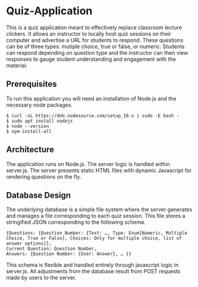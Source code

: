 # Quiz-Application
This is a quiz application meant to effectively replace classroom lecture clickers.  It allows an instructor to locally host quiz sessions on their computer and advertise a URL for students to respond.  These questions can be of three types: mutiple choice, true or false, or numeric.  Students can respond depending on question type and the instructor can then view responses to gauge student understanding and engagement with the material.

## Prerequisites
To run this application you will need an installation of Node.js and the necessary node packages.  
```
$ curl -sL https://deb.nodesource.com/setup_10.x | sudo -E bash -
$ sudo apt install nodejs
$ node --version
$ npm-install-all
```

## Architecture
The application runs on Node.js.  The server logic is handled within server.js.  The server presents static HTML files with dynamic Javascript for rendering questions on the fly.  

## Database Design
The underlying database is a simple file system where the server generates and manages a file corresponding to each quiz session. This file stores a stringified JSON corresponding to the following schema.  
```
{Questions: {Question Number: {Text: …, Type: Enum[Numeric, Multiple Choice, True or False], Choices: Only for multiple choice, list of answer options}},
Current Question: Question Number,
Answers: {Question Number: {User: Answer}, … }}
```
This schema is flexible and handled entirely through javascript logic in server.js.  All adjustments from the database result from POST requests made by users to the server.

